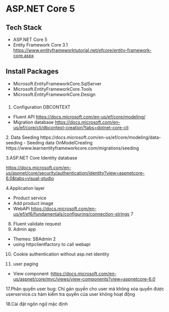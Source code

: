 ﻿# ASP.NET Core 5
## Tech Stack
- ASP.NET Core 5
- Entity Framework Core 3.1
https://www.entityframeworktutorial.net/efcore/entity-framework-core.aspx
## Install Packages
- Microsoft.EntityFrameworkCore.SqlServer
- Microsoft.EntityFrameworkCore.Tools
- Microsoft.EntityFrameworkCore.Design
###
1. Configuration DBCONTEXT
 - Fluent API
 https://docs.microsoft.com/en-us/ef/core/modeling/
 - Migration database
 https://docs.microsoft.com/en-us/ef/core/cli/dbcontext-creation?tabs=dotnet-core-cli
<PackageReference Include="Microsoft.Extensions.Configuration.FileExtensions" Version="5.0.0" />
<PackageReference Include="Microsoft.Extensions.Configuration.Json" Version="5.0.0" />
2. Data Seeding
https://docs.microsoft.com/en-us/ef/core/modeling/data-seeding
- Seeding data OnModelCreating
https://www.learnentityframeworkcore.com/migrations/seeding

3.ASP.NET Core Identity database
<PackageReference Include="Microsoft.AspNetCore.Identity.EntityFrameworkCore" Version="5.0.13" />

https://docs.microsoft.com/en-us/aspnet/core/security/authentication/identity?view=aspnetcore-6.0&tabs=visual-studio

4.Application layer
- Product service
- Add product image
- WebAPI
https://docs.microsoft.com/en-us/ef/ef6/fundamentals/configuring/connection-strings
7
8. Fluent validate request
9. Admin app
- Themes: SBAdmin 2
- using httpclientfactory to call webapi
10. Cookie authentication without asp.net identity

14. user paging
- View component :https://docs.microsoft.com/en-us/aspnet/core/mvc/views/view-components?view=aspnetcore-6.0

17.Phân quyền user
bug: Chỉ gán quyền cho user mà không xóa quyền được
	userservice.cs hàm kiểm tra quyền của user không hoạt động

18.Cài đặt ngôn ngữ mặc định
